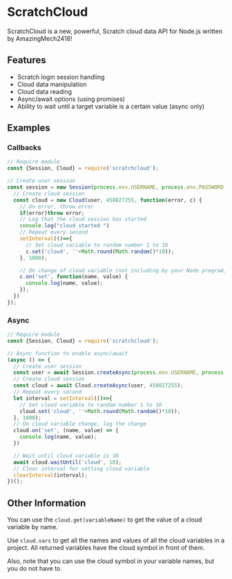 # ScratchCloud

ScratchCloud is a new, powerful, Scratch cloud data API for Node.js written by AmazingMech2418! 

## Features
- Scratch login session handling
- Cloud data manipulation
- Cloud data reading
- Async/await options (using promises)
- Ability to wait until a target variable is a certain value (async only)

## Examples

### Callbacks
```js
// Require module
const {Session, Cloud} = require('scratchcloud');

// Create user session
const session = new Session(process.env.USERNAME, process.env.PASSWORD, function(user) {
  // Create cloud session
  const cloud = new Cloud(user, 458027255, function(error, c) {
    // On error, throw error
    if(error)throw error;
    // Log that the cloud session has started
    console.log("cloud started ")
    // Repeat every second
    setInterval(()=>{
      // Set cloud variable to random number 1 to 10
      c.set('cloud', ''+Math.round(Math.random()*10));
    }, 1000);

    // On change of cloud variable (not including by your Node program), display change
    c.on('set', function(name, value) {
      console.log(name, value);
    });
  })
});

```

### Async
```js
// Require module
const {Session, Cloud} = require('scratchcloud');

// Async function to enable async/await
(async () => {
  // Create user session
  const user = await Session.createAsync(process.env.USERNAME, process.env.PASSWORD);
  // Create cloud session
  const cloud = await Cloud.createAsync(user, 458027255);
  // Repeat every second
  let interval = setInterval(()=>{
    // Set cloud variable to random number 1 to 10
    cloud.set('cloud', ''+Math.round(Math.random()*10));
  }, 1000);
  // On cloud variable change, log the change
  cloud.on('set', (name, value) => {
    console.log(name, value);
  })

  // Wait until cloud variable is 10
  await cloud.waitUntil('cloud', 10);
  // Clear interval for setting cloud variable
  clearInterval(interval);
})();
```



## Other Information
You can use the `cloud.get(variableName)` to get the value of a cloud variable by name.

Use `cloud.vars` to get all the names and values of all the cloud variables in a project. All returned variables have the cloud symbol in front of them.

Also, note that you can use the cloud symbol in your variable names, but you do not have to.